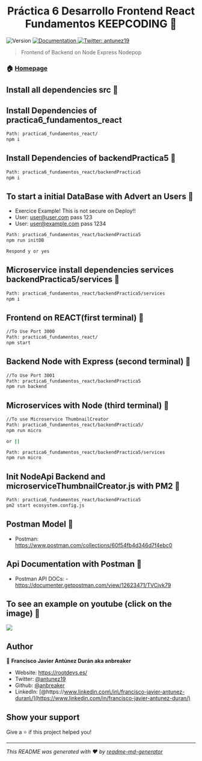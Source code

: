 <h1 align="center">Práctica 6 Desarrollo Frontend React Fundamentos KEEPCODING 👋</h1>
<p>
  <img alt="Version" src="https://img.shields.io/badge/version-0.1.0-blue.svg?cacheSeconds=2592000" />
  <a href="https://github.com/anbreaker/practica6FundamentosReact" target="_blank">
    <img alt="Documentation" src="https://img.shields.io/badge/documentation-yes-brightgreen.svg" />
  </a>
  <a href="https://twitter.com/antunez19" target="_blank">
    <img alt="Twitter: antunez19" src="https://img.shields.io/twitter/follow/antunez19.svg?style=social" />
  </a>
</p>

> Frontend of Backend on Node Express Nodepop

### 🏠 [Homepage](https://github.com/anbreaker/practica6FundamentosReact)

## Install all dependencies src 💾

## Install Dependencies of practica6_fundamentos_react

```sh
Path: practica6_fundamentos_react/
npm i
```

## Install Dependencies of backendPractica5 🔧

```sh
Path: practica6_fundamentos_react/backendPractica5
npm i
```

## To start a initial DataBase with Advert an Users 🏁

- Exercice Example! This is not secure on Deploy!!
- User: user@user.com pass 123
- User: user@example.com pass 1234

```sh
Path: practica6_fundamentos_react/backendPractica5
npm run initDB

Respond y or yes
```

## Microservice install dependencies services backendPractica5/services 🔧

```sh
Path: practica6_fundamentos_react/backendPractica5/services
npm i
```

## Frontend on REACT(first terminal) 🔨

```sh
//To Use Port 3000
Path: practica6_fundamentos_react/
npm start
```

## Backend Node with Express (second terminal) 🔨

```sh
//To Use Port 3001
Path: practica6_fundamentos_react/backendPractica5
npm run backend
```

## Microservices with Node (third terminal) 🔨

```sh
//To use Microservice ThumbnailCreator
Path: practica6_fundamentos_react/backendPractica5/
npm run micro

or ||

Path: practica6_fundamentos_react/backendPractica5/services
npm run micro
```

## Init NodeApi Backend and microserviceThumbnailCreator.js with PM2 🚀

```sh
Path: practica6_fundamentos_react/backendPractica5
pm2 start ecosystem.config.js
```

## Postman Model 📯

- Postman: https://www.postman.com/collections/60f54fb4d346d7f4ebc0

## Api Documentation with Postman 📨

- Postman API DOCs: - https://documenter.getpostman.com/view/12623471/TVCjvk79

## To see an example on youtube (click on the image) 📼

[![](https://raw.githubusercontent.com/anbreaker/practica6_fundamentos_react/main/public/React.png)](https://youtu.be/2wyjvx5XDOE")

## Author

👤 **Francisco Javier Antúnez Durán aka anbreaker**

- Website: https://rootdevs.es/
- Twitter: [@antunez19](https://twitter.com/antunez19)
- Github: [@anbreaker](https://github.com/anbreaker)
- LinkedIn: [@https:\/\/www.linkedin.com\/in\/francisco-javier-antunez-duran\/](https://www.linkedin.com/in/francisco-javier-antunez-duran/)

## Show your support

Give a ⭐️ if this project helped you!

---

_This README was generated with ❤️ by [readme-md-generator](https://github.com/kefranabg/readme-md-generator)_
